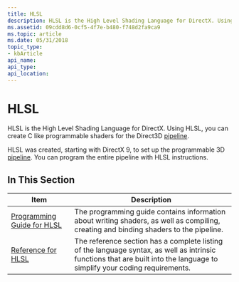 ```yaml
---
title: HLSL
description: HLSL is the High Level Shading Language for DirectX. Using HLSL, you can create C like programmable shaders for the Direct3D pipeline.
ms.assetid: 09cdd8d6-0cf5-4f7e-b480-f748d2fa9ca9
ms.topic: article
ms.date: 05/31/2018
topic_type: 
- kbArticle
api_name: 
api_type: 
api_location: 
---
```


# HLSL

HLSL is the High Level Shading Language for DirectX. Using HLSL, you can create C like programmable shaders for the Direct3D [pipeline](/windows/desktop/direct3d11/overviews-direct3d-11-graphics-pipeline).

HLSL was created, starting with DirectX 9, to set up the programmable 3D [pipeline](/windows/desktop/direct3d11/overviews-direct3d-11-graphics-pipeline). You can program the entire pipeline with HLSL instructions.

## In This Section



| Item                                                                                                                                                                                                        | Description                                                                                                                                                                           |
|-------------------------------------------------------------------------------------------------------------------------------------------------------------------------------------------------------------|---------------------------------------------------------------------------------------------------------------------------------------------------------------------------------------|
| <span id="Programming_Guide_for_HLSL"></span><span id="programming_guide_for_hlsl"></span><span id="PROGRAMMING_GUIDE_FOR_HLSL"></span>[Programming Guide for HLSL](dx-graphics-hlsl-pguide.md)<br/> | The programming guide contains information about writing shaders, as well as compiling, creating and binding shaders to the pipeline.<br/>                                      |
| <span id="Reference_for_HLSL"></span><span id="reference_for_hlsl"></span><span id="REFERENCE_FOR_HLSL"></span>[Reference for HLSL](dx-graphics-hlsl-reference.md)<br/>                              | The reference section has a complete listing of the language syntax, as well as intrinsic functions that are built into the language to simplify your coding requirements.<br/> |



 

 

